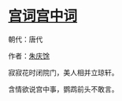 # [宫词宫中词](http://so.gushiwen.org/view_27137.aspx)

朝代：唐代

作者：[朱庆馀](http://so.gushiwen.org/author_350.aspx)

寂寂花时闭院门，美人相并立琼轩。 

含情欲说宫中事，鹦鹉前头不敢言。

